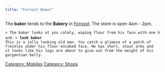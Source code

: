 ```yaml
---
title: "Fornost Baker"
---
```


The **baker** tends to the **Bakery** in [Fornost](Fornost "wikilink").
The store is open 4am - 2pm.

`> The baker looks at you calmly, wiping flour from his face with one hand.`
`> `**`look baker`**
`This is a jolly looking old man. You catch a glimpse of a patch of`
`freckles under his flour encaked face. He has short, stout arms and`
`it looks like his legs are about to give out from the weight of his`
`gargantuan belly.`

[Category: Mobiles](Category:_Mobiles "wikilink") [Category:
Shops](Category:_Shops "wikilink")